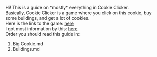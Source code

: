 Hi! This is a guide on \*mostly* everything in Cookie Clicker.<br>
Basically, Cookie Clicker is a game where you click on this cookie, buy some buildings, and get a lot of cookies.<br>
Here is the link to the game: [here](https:/orteil.dashnet.com/cookieclicker)<br>
I got most information by this: [here](https://cookieclicker.fandom.com)<br>
Order you should read this guide in:
1. Big Cookie.md
2. Buildings.md
